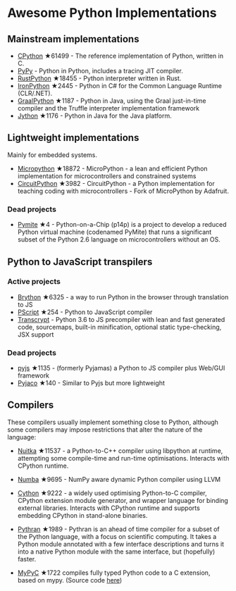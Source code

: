 # Awesome Python Implementations

## Mainstream implementations

- [CPython](https://github.com/python/cpython) ★61499 - The reference implementation of Python, written in C.
- [PyPy](https://foss.heptapod.net/pypy/pypy) - Python in Python, includes a tracing JIT compiler.
- [RustPython](https://github.com/RustPython/RustPython) ★18455 - Python interpreter written in Rust.
- [IronPython](https://github.com/IronLanguages/ironpython3) ★2445 - Python in C# for the Common Language Runtime (CLR/.NET).
- [GraalPython](https://github.com/oracle/graalpython) ★1187 - Python in Java, using the Graal just-in-time compiler and the Truffle interpreter implementation framework
- [Jython](https://github.com/jython/jython) ★1176 - Python in Java for the Java platform.

## Lightweight implementations

Mainly for embedded systems.

- [Micropython](https://github.com/micropython/micropython) ★18872 - MicroPython - a lean and efficient Python implementation for microcontrollers and constrained systems
- [CircuitPython](https://github.com/adafruit/circuitpython) ★3982 - CircuitPython - a Python implementation for teaching coding with microcontrollers - Fork of MicroPython by Adafruit.

### Dead projects

- [Pymite](https://github.com/giuseppebarba/pymite) ★4 - Python-on-a-Chip (p14p) is a project to develop a reduced Python virtual machine (codenamed PyMite) that runs a significant subset of the Python 2.6 language on microcontrollers without an OS.

## Python to JavaScript transpilers

### Active projects

- [Brython](https://github.com/brython-dev/brython) ★6325 - a way to run Python in the browser through translation to JS
- [PScript](https://github.com/flexxui/pscript) ★254 -  Python to JavaScript compiler
- [Transcrypt](http://www.transcrypt.org/) - Python 3.6 to JS precompiler with lean and fast generated code, sourcemaps, built-in minification, optional static type-checking, JSX support

### Dead projects

- [pyjs](https://github.com/pyjs/pyjs) ★1135 - (formerly Pyjamas) a Python to JS compiler plus Web/GUI framework
- [Pyjaco](https://github.com/chrivers/pyjaco) ★140 - Similar to Pyjs but more lightweight


## Compilers

These compilers usually implement something close to Python, although some compilers may impose restrictions that alter the nature of the language:

- [Nuitka](https://github.com/Nuitka/Nuitka) ★11537 - a Python-to-C++ compiler using libpython at runtime, attempting some compile-time and run-time optimisations. Interacts with CPython runtime.

- [Numba](https://github.com/numba/numba) ★9695 - NumPy aware dynamic Python compiler using LLVM

- [Cython](https://github.com/cython/cython) ★9222 - a widely used optimising Python-to-C compiler, CPython extension module generator, and wrapper language for binding external libraries. Interacts with CPython runtime and supports embedding CPython in stand-alone binaries.

- [Pythran](https://github.com/serge-sans-paille/pythran) ★1989 - Pythran is an ahead of time compiler for a subset of the Python language, with a focus on scientific computing. It takes a Python module annotated with a few interface descriptions and turns it into a native Python module with the same interface, but (hopefully) faster.

- [MyPyC](https://github.com/mypyc/mypyc) ★1722 compiles fully typed Python code to a C extension, based on mypy. (Source code [here](https://github.com/python/mypy/tree/master/mypyc))
